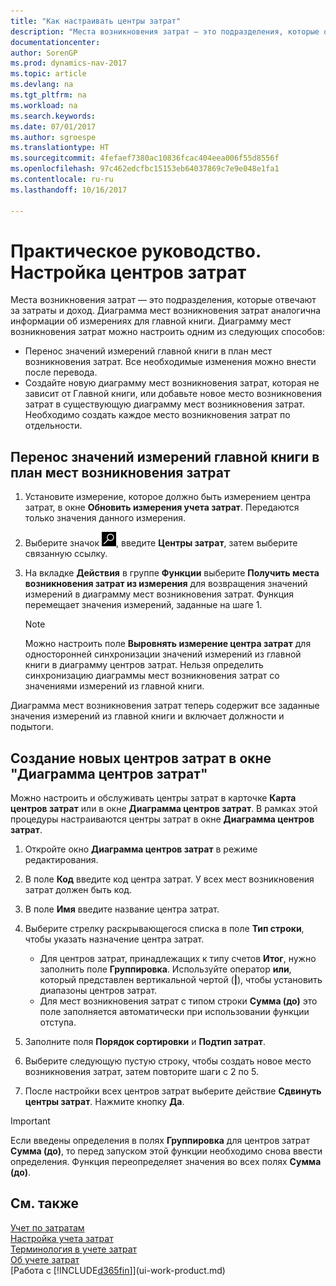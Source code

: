 ```yaml
---
title: "Как настраивать центры затрат"
description: "Места возникновения затрат — это подразделения, которые отвечают за затраты и доход. Диаграмма мест возникновения затрат аналогична информации об измерениях для главной книги."
documentationcenter: 
author: SorenGP
ms.prod: dynamics-nav-2017
ms.topic: article
ms.devlang: na
ms.tgt_pltfrm: na
ms.workload: na
ms.search.keywords: 
ms.date: 07/01/2017
ms.author: sgroespe
ms.translationtype: HT
ms.sourcegitcommit: 4fefaef7380ac10836fcac404eea006f55d8556f
ms.openlocfilehash: 97c462edcfbc15153eb64037869c7e9e048e1fa1
ms.contentlocale: ru-ru
ms.lasthandoff: 10/16/2017

---
```

# <a name="how-to-set-up-cost-centers"></a>Практическое руководство. Настройка центров затрат
Места возникновения затрат — это подразделения, которые отвечают за затраты и доход. Диаграмма мест возникновения затрат аналогична информации об измерениях для главной книги. Диаграмму мест возникновения затрат можно настроить одним из следующих способов:  

-   Перенос значений измерений главной книги в план мест возникновения затрат. Все необходимые изменения можно внести после перевода.  
-   Создайте новую диаграмму мест возникновения затрат, которая не зависит от Главной книги, или добавьте новое место возникновения затрат в существующую диаграмму мест возникновения затрат. Необходимо создать каждое место возникновения затрат по отдельности.  

## <a name="to-transfer-dimension-values-in-the-general-ledger-to-the-chart-of-cost-centers"></a>Перенос значений измерений главной книги в план мест возникновения затрат  
1.  Установите измерение, которое должно быть измерением центра затрат, в окне **Обновить измерения учета затрат**. Передаются только значения данного измерения.  
2.  Выберите значок ![Поиск страницы или отчета](media/ui-search/search_small.png "Значок поиска страницы или отчета"), введите **Центры затрат**, затем выберите связанную ссылку.  
3.  На вкладке **Действия** в группе **Функции** выберите **Получить места возникновения затрат из измерения** для возвращения значений измерений в диаграмму мест возникновения затрат. Функция перемещает значения измерений, заданные на шаге 1.  

    > [!NOTE]  
    >  Можно настроить поле **Выровнять измерение центра затрат** для односторонней синхронизации значений измерений из главной книги в диаграмму центров затрат. Нельзя определить синхронизацию диаграммы мест возникновения затрат со значениями измерений из главной книги.  

Диаграмма мест возникновения затрат теперь содержит все заданные значения измерений из главной книги и включает должности и подытоги.  

## <a name="to-create-new-cost-centers-in-the-chart-of-cost-centers-window"></a>Создание новых центров затрат в окне "Диаграмма центров затрат"  
Можно настроить и обслуживать центры затрат в карточке **Карта центров затрат** или в окне **Диаграмма центров затрат**. В рамках этой процедуры настраиваются центры затрат в окне **Диаграмма центров затрат**.  

1. Откройте окно **Диаграмма центров затрат** в режиме редактирования.  
2. В поле **Код** введите код центра затрат. У всех мест возникновения затрат должен быть код.  
3. В поле **Имя** введите название центра затрат.  
4. Выберите стрелку раскрывающегося списка в поле **Тип строки**, чтобы указать назначение центра затрат.  

    - Для центров затрат, принадлежащих к типу счетов **Итог**, нужно заполнить поле **Группировка**. Используйте оператор **или**, который представлен вертикальной чертой (**&#124;**), чтобы установить диапазоны центров затрат.  
    - Для мест возникновения затрат с типом строки **Сумма (до)** это поле заполняется автоматически при использовании функции отступа.  
5.  Заполните поля **Порядок сортировки** и **Подтип затрат**.  
6.  Выберите следующую пустую строку, чтобы создать новое место возникновения затрат, затем повторите шаги с 2 по 5.  
7.  После настройки всех центров затрат выберите действие **Сдвинуть центры затрат**. Нажмите кнопку **Да**.  

> [!IMPORTANT]  
>  Если введены определения в полях **Группировка** для центров затрат **Сумма (до)**, то перед запуском этой функции необходимо снова ввести определения. Функция переопределяет значения во всех полях **Сумма (до)**.  

## <a name="see-also"></a>См. также  
[Учет по затратам](finance-manage-cost-accounting.md)  
[Настройка учета затрат](finance-set-up-cost-accounting.md)   
[Терминология в учете затрат](finance-terminology-in-cost-accounting.md)   
[Об учете затрат](finance-about-cost-accounting.md)  
[Работа с [!INCLUDE[d365fin](includes/d365fin_md.md)]](ui-work-product.md)

